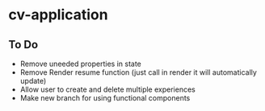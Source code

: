 # cv-application

## To Do 

- Remove uneeded properties in state
- Remove Render resume function (just call in render it will automatically update)
- Allow user to create and delete multiple experiences
- Make new branch for using functional components
